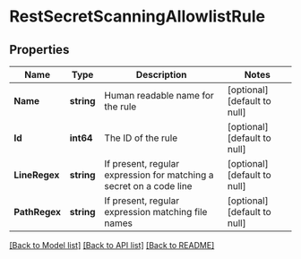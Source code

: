# RestSecretScanningAllowlistRule

## Properties
Name | Type | Description | Notes
------------ | ------------- | ------------- | -------------
**Name** | **string** | Human readable name for the rule | [optional] [default to null]
**Id** | **int64** | The ID of the rule | [optional] [default to null]
**LineRegex** | **string** | If present, regular expression for matching a secret on a code line | [optional] [default to null]
**PathRegex** | **string** | If present, regular expression matching file names | [optional] [default to null]

[[Back to Model list]](../README.md#documentation-for-models) [[Back to API list]](../README.md#documentation-for-api-endpoints) [[Back to README]](../README.md)

